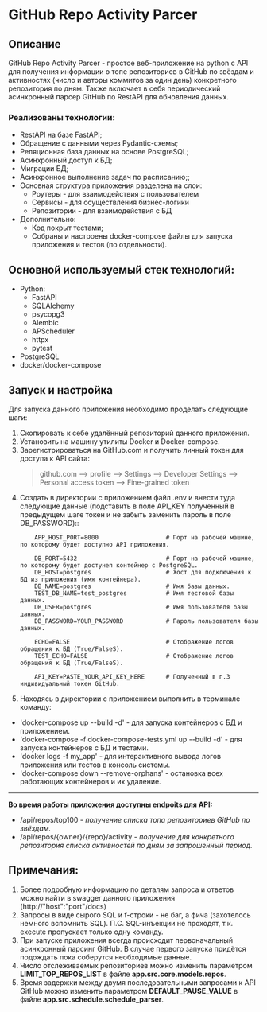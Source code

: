 # GitHub Repo Activity Parcer
## Описание

GitHub Repo Activity Parcer - простое веб-приложение на python с API для получения информации о топе репозиториев в GitHub по звёздам и активностях (число и авторы коммитов за один день) конкретного 
репозитория по дням. Также включает в себя периодический асинхронный парсер GitHub по RestAPI для обновления данных.

### Реализованы технологии:
- RestAPI на базе FastAPI;
- Обращение с данными через Pydantic-схемы;
- Реляционная база данных на основе PostgreSQL;
- Асинхронный доступ к БД;
- Миграции БД;
- Асинхронное выполнение задач по расписанию;;
- Основная структура приложения разделена на слои:
    - Роутеры - для взаимодействия с пользователем
    - Сервисы - для осуществления бизнес-логики
    - Репозитории - для взаимодействия с БД
- Дополнительно:
  - Код покрыт тестами;
  - Собраны и настроены docker-compose файлы для запуска приложения и тестов (по отдельности).

## Основной используемый стек технологий:

- Python:
  - FastAPI
  - SQLAlchemy
  - psycopg3
  - Alembic
  - APScheduler
  - httpx
  - pytest
- PostgreSQL
- docker/docker-compose

## Запуск и настройка

Для запуска данного приложения необходимо проделать следующие шаги:
1) Скопировать к себе удалённый репозиторий данного приложения.
2) Установить на машину утилиты Docker и Docker-compose.
3) Зарегистрироваться на GitHub.com и получить личный токен для доступа к API сайта:
   >github.com --> profile --> Settings --> Developer Settings --> Personal access token --> Fine-grained token
4) Создать в директории с приложением файл .env и внести туда следующие данные (подставить в поле API_KEY полученный в предыдущем шаге токен и не забыть заменить пароль в поле DB_PASSWORD)::
    ```plaintext
        APP_HOST_PORT=8000                   # Порт на рабочей машине, по которому будет доступно API приложения.  

        DB_PORT=5432                         # Порт на рабочей машине, по которому будет достунеп контейнер с PostgreSQL.
        DB_HOST=postgres                     # Хост для подключения к БД из приложения (имя контейнера).
        DB_NAME=postgres                     # Имя базы данных.
        TEST_DB_NAME=test_postgres           # Имя тестовой базы данных.
        DB_USER=postgres                     # Имя пользователя базы данных.
        DB_PASSWORD=YOUR_PASSWORD            # Пароль пользователя базы данных.

        ECHO=FALSE                           # Отображение логов обращения к БД (True/FalseS).
        TEST_ECHO=FALSE                      # Отображение логов обращения к БД (True/FalseS).

        API_KEY=PASTE_YOUR_API_KEY_HERE      # Полученный в п.3 индивидуальный токен GitHub.

5) Находясь в директории с приложением выполнить в терминале команду:
  - 'docker-compose up --build -d' - для запуска контейнеров с БД и приложением.
  - 'docker-compose -f docker-compose-tests.yml up --build -d' - для запуска контейнеров с БД и тестами.
  - 'docker logs -f my_app' - для интерактивного вывода логов приложения или тестов в консоль системы.
  - 'docker-compose down --remove-orphans' - остановка всех работающих контейнеров и их удаление.
___
  **Во время работы приложения доступны endpoits для API:** 
* /api/repos/top100 - *получение списка топа репозиториев GitHub по звёздам.*
* /api/repos/{owner}/{repo}/activity - *получение для конкретного репозитория списка активностей по дням за запрошенный период.*

## Примечания:
1) Более подробную информацию по деталям запроса и ответов можно найти в swagger данного приложения (http://"host":"port"/docs)
2) Запросы в виде сырого SQL и f-строки - не баг, а фича (захотелось немного вспомнить SQL). 
П.С. SQL-инъекции не проходят, т.к. execute пропускает только одну команду.
3) При запуске приложения всегда происходит первоначальный асинхронный парсинг GitHub. В случае первого запуска придётся подождать пока соберутся необходимые данные.
4) Число отслеживаемых репозиториев можно изменить параметром **LIMIT_TOP_REPOS_LIST** в файле **app.src.core.models.repos**.
5) Время задержки между двумя последовательными запросами к API GitHub можно изменить параметром **DEFAULT_PAUSE_VALUE** в файле **app.src.schedule.schedule_parser**.